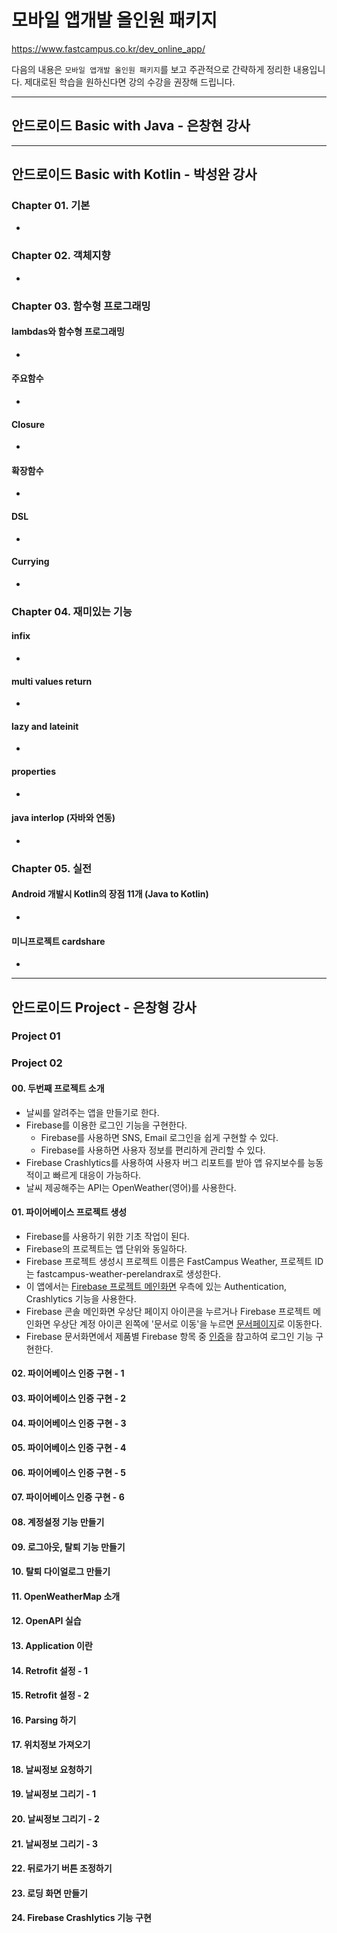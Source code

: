 # 모바일 앱개발 올인원 패키지

https://www.fastcampus.co.kr/dev_online_app/

다음의 내용은 `모바일 앱개발 올인원 패키지`를 보고 주관적으로 간략하게 정리한 내용입니다. 제대로된 학습을 원하신다면 강의 수강을 권장해 드립니다.

---

## 안드로이드 Basic with Java - 은창현 강사

---

## 안드로이드 Basic with Kotlin - 박성완 강사

### Chapter 01. 기본

*

### Chapter 02. 객체지향

*

### Chapter 03. 함수형 프로그래밍

#### lambdas와 함수형 프로그래밍

*

#### 주요함수

*

#### Closure

*

#### 확장함수

*

#### DSL

*

#### Currying

*

### Chapter 04. 재미있는 기능

#### infix

*

#### multi values return

*

#### lazy and lateinit

*

#### properties

*

#### java interlop (자바와 연동)

*

### Chapter 05. 실전

#### Android 개발시 Kotlin의 장점 11개 (Java to Kotlin)

*

#### 미니프로젝트 cardshare

*

---

## 안드로이드 Project - 은창형 강사

### Project 01

### Project 02

#### 00. 두번째 프로젝트 소개

* 날씨를 알려주는 앱을 만들기로 한다.
* Firebase를 이용한 로그인 기능을 구현한다.
  * Firebase를 사용하면 SNS, Email 로그인을 쉽게 구현할 수 있다.
  * Firebase를 사용하면 사용자 정보를 편리하게 관리할 수 있다.
* Firebase Crashlytics를 사용하여 사용자 버그 리포트를 받아 앱 유지보수를 능동적이고 빠르게 대응이 가능하다.
* 날씨 제공해주는 API는 OpenWeather(영어)를 사용한다.

#### 01. 파이어베이스 프로젝트 생성

* Firebase를 사용하기 위한 기초 작업이 된다.
* Firebase의 프로젝트는 앱 단위와 동일하다.
* Firebase 프로젝트 생성시 프로젝트 이름은 FastCampus Weather, 프로젝트 ID는 fastcampus-weather-perelandrax로 생성한다.
* 이 앱에서는 [Firebase 프로젝트 메인화면](https://console.firebase.google.com/project/fastcampus-weather-perelandrax/overview) 우측에 있는 Authentication, Crashlytics 기능을 사용한다.
* Firebase 콘솔 메인화면 우상단 페이지 아이콘을 누르거나 Firebase 프로젝트 메인화면 우상단 계정 아이콘 왼쪽에 '문서로 이동'을 누르면 [문서페이지](https://firebase.google.com/docs?authuser=0)로 이동한다.
* Firebase 문서화면에서 제품별 Firebase 항목 중 [인증](https://firebase.google.com/docs/auth/?authuser=0)을 참고하여 로그인 기능 구현한다.

#### 02. 파이어베이스 인증 구현 - 1

#### 03. 파이어베이스 인증 구현 - 2

#### 04. 파이어베이스 인증 구현 - 3

#### 05. 파이어베이스 인증 구현 - 4

#### 06. 파이어베이스 인증 구현 - 5

#### 07. 파이어베이스 인증 구현 - 6

#### 08. 계정설정 기능 만들기

#### 09. 로그아웃, 탈퇴 기능 만들기

#### 10. 탈퇴 다이얼로그 만들기

#### 11. OpenWeatherMap 소개

#### 12. OpenAPI 실습

#### 13. Application 이란

#### 14. Retrofit 설정 - 1

#### 15. Retrofit 설정 - 2

#### 16. Parsing 하기

#### 17. 위치정보 가져오기

#### 18. 날씨정보 요청하기

#### 19. 날씨정보 그리기 - 1

#### 20. 날씨정보 그리기 - 2

#### 21. 날씨정보 그리기 - 3

#### 22. 뒤로가기 버튼 조정하기

#### 23. 로딩 화면 만들기

#### 24. Firebase Crashlytics 기능 구현